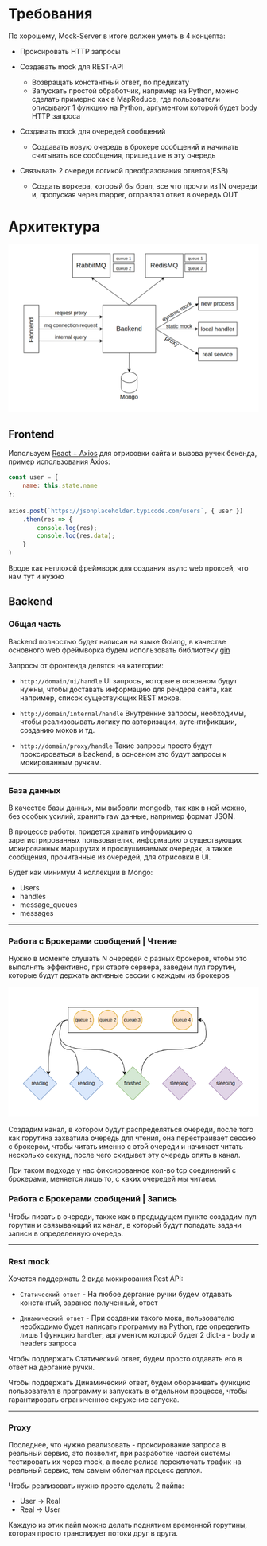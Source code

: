 # Требования

По хорошему, Mock-Server в итоге должен уметь в 4 концепта:

- Проксировать HTTP запросы
- Создавать mock для REST-API
  - Возвращать константный ответ, по предикату
  - Запускать простой обработчик, например на Python, можно сделать примерно как в MapReduce, где пользователи описывают 1 функцию на Python, аргументом которой будет body HTTP запроса

- Создавать mock для очередей сообщений
  - Создавать новую очередь в брокере сообщений и начинать считывать все сообщения, пришедшие в эту очередь

- Связывать 2 очереди логикой преобразования ответов(ESB)
  - Создать воркера, который бы брал, все что прочли из IN очереди и, пропуская через mapper, отправлял ответ в очередь OUT


# Архитектура

![arch](docs/architecture_overview.png)

## Frontend

Используем [React + Axios](https://www.digitalocean.com/community/tutorials/react-axios-react) для отрисовки сайта и вызова ручек бекенда, пример использования Axios:

```js
const user = {
    name: this.state.name
};

axios.post(`https://jsonplaceholder.typicode.com/users`, { user })
    .then(res => {
        console.log(res);
        console.log(res.data);
    }
)
```

Вроде как неплохой фреймворк для создания async web проксей, что нам тут и нужно

## Backend

### Общая часть

Backend полностью будет написан на языке Golang, в качестве основного web фреймворка будем использовать библиотеку [gin](https://github.com/gin-gonic/gin)

Запросы от фронтенда делятся на категории:

- `http://domain/ui/handle` UI запросы, которые в основном будут нужны, чтобы доставать информацию для рендера сайта, как например, список существующих REST моков.

- `http://domain/internal/handle` Внутренние запросы, необходимы, чтобы реализовывать логику по авторизации, аутентификации, созданию моков и тд.

- `http://domain/proxy/handle` Такие запросы просто будут проксироваться в backend, в основном это будут запросы к мокированным ручкам.

---

### База данных

В качестве базы данных, мы выбрали mongodb, так как в ней можно, без особых усилий, хранить raw данные, например формат JSON.

В процессе работы, придется хранить информацию о зарегистрированных пользователях, информацию о существующих мокированных маршрутах и прослушиваемых очередях, а также сообщения, прочитанные из очередей, для отрисовки в UI.

Будет как минимум 4 коллекции в Mongo:
- Users
- handles
- message_queues
- messages

---

### Работа с Брокерами сообщений | Чтение

Нужно в моменте слушать N очередей с разных брокеров, чтобы это выполнять эффективно, при старте сервера, заведем пул горутин, которые будут держать активные сессии с каждым из брокеров

![block_queue](docs/blocking_queue.png)

Создадим канал, в котором будут распределяться очереди, после того как горутина захватила очередь для чтения, она перестраивает сессию с брокером, чтобы читать именно с этой очереди и начинает читать несколько секунд, после чего скидывет эту очередь опять в канал.

При таком подходе у нас фиксированное кол-во tcp соединений с брокерами, меняется лишь то, с каких очередей мы читаем.

### Работа с Брокерами сообщений | Запись

Чтобы писать в очереди, также как в предыдущем пункте создадим пул горутин и связывающий их канал, в который будут попадать задачи записи в определенную очередь.

---

### Rest mock

Хочется поддержать 2 вида мокирования Rest API:

- `Статический ответ` - На любое дергание ручки будем отдавать константый, заранее полученный, ответ

- `Динамический ответ` - При создании такого мока, пользователю необходимо будет написать программу на Python, где определить лишь 1 функцию `handler`, аргументом которой будет 2 dict-а - body и headers запроса

Чтобы поддержать Статический ответ, будем просто отдавать его в ответ на дергание ручки.

Чтобы поддержать Динамический ответ, будем оборачивать функцию пользователя в программу и запускать в отдельном процессе, чтобы гарантировать ограниченное окружение запуска.

---

### Proxy

Последнее, что нужно реализовать - проксирование запроса в реальный сервис, это позволит, при разработке частей системы тестировать их через mock, а после релиза переключать трафик на реальный сервис, тем самым облегчая процесс деплоя.

Чтобы реализовать нужно просто сделать 2 пайпа:

- User -> Real
- Real -> User

Каждую из этих пайп можно делать поднятием временной горутины, которая просто транслирует потоки друг в друга.
